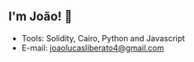 ## I'm João! :wave:

- Tools: Solidity, Cairo, Python and Javascript
- E-mail: joaolucasliberato4@gmail.com 
